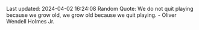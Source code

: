 Last updated: 2024-04-02 16:24:08
Random Quote: We do not quit playing because we grow old, we grow old because we quit playing. - Oliver Wendell Holmes Jr.